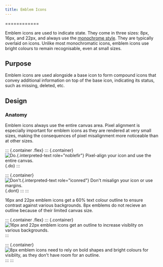 ```yaml
---
title: Emblem Icons
---
```

============

Emblem icons are used to indicate state. They come in three sizes: 8px,
16px, and 22px, and always use the [monochrome style](index.html). They
are typically overlaid on icons. Unlike most monochromatic icons, emblem
icons use bright colours to remain recognisable, even at small sizes.

Purpose
-------

Emblem icons are used alongside a base icon to form compound icons that
convey additional information on top of the base icon, indicating its
status, such as missing, deleted, etc.

Design
------

### Anatomy

Emblem icons always use the entire canvas area. Pixel alignment is
especially important for emblem icons as they are rendered at very small
sizes, making the consequences of pixel misalignment more noticeable
than at other sizes.

::: {.container .flex}
::: {.container}
![`Do.`{.interpreted-text role="noblefir"} Pixel-align your icon and use
the entire canvas.](/hig/8px-emblem-do.png){.do}
:::

::: {.container}
![`Don't.`{.interpreted-text role="iconred"} Don\'t misalign your icon
or use margins.](/hig/8px-emblem-dont.png){.dont}
:::
:::

16px and 22px emblem icons get a 60% text colour outline to ensure
contrast against various backgrounds. 8px emblems do not recieve an
outline because of their limited canvas size.

::: {.container .flex}
::: {.container}
![16px and 22px emblem icons get an outline to increase visiblity on
various backgrounds.](/hig/22-emblem-outline.png)
:::

::: {.container}
![8px emblem icons need to rely on bold shapes and bright colours for
visiblity, as they don\'t have room for an
outline.](/hig/8-emblem-outline.png)
:::
:::
